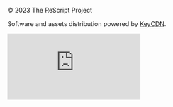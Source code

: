 © 2023 The ReScript Project

Software and assets distribution powered by [KeyCDN](https://www.keycdn.com/).

[![](https://simpleanalyticsbadge.com/rescript-lang.org?counter=true&radius=13)](https://simpleanalytics.com/rescript-lang.org)




